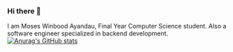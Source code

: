 ### Hi there 👋
I am Moses Winbood Ayandau, Final Year Computer Science student. Also a software engineer specialized in backend development.
[![Anurag's GitHub stats](https://github-readme-stats.vercel.app/api?username=mwayandau1
)](https://github.com/anuraghazra/github-readme-stats)

